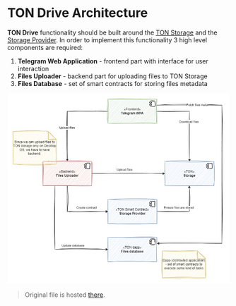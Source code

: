 # TON Drive Architecture

**TON Drive** functionality should be built around the [TON Storage](https://docs.ton.org/participate/ton-storage/storage-daemon) and the [Storage Provider](https://docs.ton.org/participate/ton-storage/storage-provider). In order to implement this functionality 3 high level components are required:
1. **Telegram Web Application** - frontend part with interface for user interaction
2. **Files Uploader** - backend part for uploading files to TON Storage
3. **Files Database** - set of smart contracts for storing files metadata

![TON Drive Architecture](./images/high-level-architecture.jpg)

> Original file is hosted [there](https://drive.google.com/file/d/1FfCCwNm0a8AX4yYIrqrhrEIS1i8xgq7Q/view?usp=sharing).

